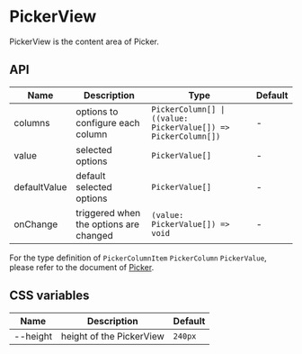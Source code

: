 # PickerView

PickerView is the content area of Picker.

<code src="./demos/basic.tsx"></code>

## API

| Name         | Description                            | Type                                                           | Default |
| ------------ | -------------------------------------- | -------------------------------------------------------------- | ------- |
| columns      | options to configure each column       | `PickerColumn[] \| ((value: PickerValue[]) => PickerColumn[])` | -       |
| value        | selected options                       | `PickerValue[]`                                                | -       |
| defaultValue | default selected options               | `PickerValue[]`                                                | -       |
| onChange     | triggered when the options are changed | `(value: PickerValue[]) => void`                               | -       |

For the type definition of `PickerColumnItem` `PickerColumn` `PickerValue`, please refer to the document of [Picker](./picker).

## CSS variables

| Name     | Description              | Default |
| -------- | ------------------------ | ------- |
| --height | height of the PickerView | `240px` |
